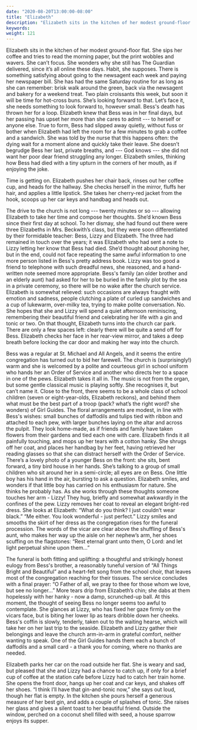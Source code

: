 ```yaml
---
date: "2020-08-20T13:00:00-08:00"
title: "Elizabeth"
description: "Elizabeth sits in the kitchen of her modest ground-floor flat."
keywords:
weight: 121
---
```


Elizabeth sits in the kitchen of her modest ground-floor flat. She sips her coffee and tries to read
the morning paper, but the print wobbles and wavers. She can’t focus. She wonders why she still has
The Guardian delivered, since it’s all online these days. Habit, she supposes. There is something
satisfying about going to the newsagent each week and paying her newspaper bill. She has had the
same Saturday routine for as long as she can remember: brisk walk around the green, back via the
newsagent and bakery for a weekend treat. Two plain croissants this week, but soon it will be time
for hot-cross buns. She’s looking forward to that. Let’s face it, she needs something to look
forward to, however small.  Bess's death has thrown her for a loop. Elizabeth knew that Bess was in
her final days, but her passing has upset her more than she cares to admit --- to herself or anyone
else. True to form, Bess had slipped away quietly, without fuss or bother when Elizabeth had left
the room for a few minutes to grab a coffee and a sandwich. She was told by the nurse that this
happens often: the dying wait for a moment alone and quickly take their leave. She doesn’t begrudge
Bess her last, private breaths, and --- God knows --- she did not want her poor dear friend struggling
any longer. Elizabeth smiles, thinking how Bess had died with a tiny upturn in the corners of her
mouth, as if enjoying the joke.

Time is getting on. Elizabeth pushes her chair back, rinses out her coffee cup, and heads for the
hallway. She checks herself in the mirror, fluffs her hair, and applies a little lipstick. She takes
her cherry-red jacket from the hook, scoops up her car keys and handbag and heads out.

The drive to the church is not long --- twenty minutes or so --- allowing Elizabeth to take her time
and compose her thoughts. She’d known Bess since their first day at school. To her dismay, she had
found out there were three Elizabeths in Mrs. Beckwith’s class, but they were soon differentiated by
their formidable teacher: Bess, Lizzy and Elizabeth. The three had remained in touch over the years;
it was Elizabeth who had sent a note to Lizzy letting her know that Bess had died. She’d thought
about phoning her, but in the end, could not face repeating the same awful information to one more
person listed in Bess's pretty address book. Lizzy was too good a friend to telephone with such
dreadful news, she reasoned, and a hand-written note seemed more appropriate. Bess's family (an
older brother and an elderly aunt) had asked for her to be buried in the family plot by the sea in a
private ceremony, so there will be no wake after the church service. Elizabeth is somewhat relieved:
such occasions are always fraught with emotion and sadness, people clutching a plate of curled up
sandwiches and a cup of lukewarm, over-milky tea, trying to make polite conversation. No. She hopes
that she and Lizzy will spend a quiet afternoon reminiscing, remembering their beautiful friend and
celebrating her life with a gin and tonic or two. On that thought, Elizabeth turns into the church
car park. There are only a few spaces left: clearly there will be quite a send off for
Bess. Elizabeth checks her face in her rear-view mirror, and takes a deep breath before locking the
car door and making her way into the church.

Bess was a regular at St. Michael and All Angels, and it seems the entire congregation has turned
out to bid her farewell. The church is (surprisingly!) warm and she is welcomed by a polite and
courteous girl in school uniform who hands her an Order of Service and another who directs her to a
space in one of the pews. Elizabeth takes it all in. The music is not from the organ, but some
gentle classical music is playing softly. She recognises it, but can’t name it. Close to the front,
there seems to be a whole class of school children (seven or eight-year-olds, Elizabeth reckons),
and behind them what must be the best part of a troop (pack? what’s the right word? she wonders) of
Girl Guides. The floral arrangements are modest, in line with Bess's wishes: small bunches of
daffodils and tulips tied with ribbon and attached to each pew, with larger bunches laying on the
altar and across the pulpit. They look home-made, as if friends and family have taken flowers from
their gardens and tied each one with care. Elizabeth finds it all painfully touching, and mops up
her tears with a cotton hanky. She shrugs off her coat, and places her handbag by her feet, having
retrieved her reading glasses so that she can distract herself with the Order of Service. There’s a
lovely photo of a younger Bess on the front: she sits, bent forward, a tiny bird house in her
hands. She’s talking to a group of small children who sit around her in a semi-circle; all eyes are
on Bess. One little boy has his hand in the air, bursting to ask a question. Elizabeth smiles, and
wonders if that little boy has carried on his enthusiasm for nature. She thinks he probably has. As
she works through these thoughts someone touches her arm - Lizzy! They hug, briefly and somewhat
awkwardly in the confines of the pew. Lizzy removes her coat to reveal an elegant bright-red
dress. She looks at Elizabeth: “What do you think? I just couldn’t wear black.” “Me either. You look
wonderful - just perfect.” Lizzy smiles and smooths the skirt of her dress as the congregation rises
for the funeral procession. The words of the vicar are clear above the shuffling of Bess's aunt, who
makes her way up the aisle on her nephew’s arm, her shoes scuffing on the flagstones: “Rest eternal
grant unto them, O Lord: and let light perpetual shine upon them…”

The funeral is both fitting and uplifting: a thoughtful and strikingly honest eulogy from Bess's
brother, a reasonably tuneful version of “All Things Bright and Beautiful” and a heart-felt song
from the school choir, that leaves most of the congregation reaching for their tissues. The service
concludes with a final prayer: “O Father of all, we pray to thee for those whom we love, but see no
longer…” More tears drip from Elizabeth’s chin; she dabs at them hopelessly with her hanky - now a
damp, scrunched-up ball. At this moment, the thought of seeing Bess no longer seems too awful to
contemplate. She glances at Lizzy, who has fixed her gaze firmly on the vicars face, but is biting
her lower lip as tears dribble down her cheeks. Bess's coffin is slowly, tenderly, taken out to the
waiting hearse, which will take her on her last trip to the seaside. Elizabeth and Lizzy gather
their belongings and leave the church arm-in-arm in grateful comfort, neither wanting to speak. One
of the Girl Guides hands them each a bunch of daffodils and a small card - a thank you for coming,
where no thanks are needed.

Elizabeth parks her car on the road outside her flat. She is weary and sad, but pleased that she and
Lizzy had a chance to catch up, if only for a brief cup of coffee at the station cafe before Lizzy
had to catch her train home. She opens the front door, hangs up her coat and car keys, and shakes
off her shoes. “I think I’ll have that gin-and-tonic now,” she says out loud, though her flat is
empty. In the kitchen she pours herself a generous measure of her best gin, and adds a couple of
splashes of tonic. She raises her glass and gives a silent toast to her beautiful friend. Outside
the window, perched on a coconut shell filled with seed, a house sparrow enjoys its supper.
